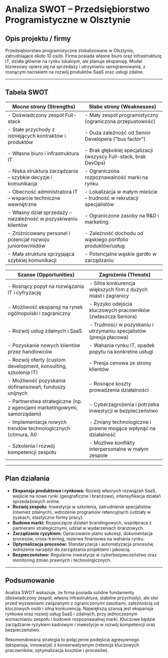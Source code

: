 # Analiza SWOT – Przedsiębiorstwo Programistyczne w Olsztynie

## Opis projektu / firmy
Przedsiębiorstwo programistyczne zlokalizowane w Olsztynie, zatrudniające około 10 osób. Firma posiada własne biuro oraz infrastrukturę IT, działa głównie na rynku lokalnym, ale planuje ekspansję. Model biznesowy opiera się na sprzedaży i utrzymaniu oprogramowania, z rosnącym naciskiem na rozwój produktów SaaS oraz usługi zdalne.

---

## Tabela SWOT

| **Mocne strony (Strengths)**                                         | **Słabe strony (Weaknesses)**                                     |
|----------------------------------------------------------------------|-------------------------------------------------------------------|
| - Doświadczony zespół Full-stack                                     | - Mały zespół programistyczny (ograniczona przepustowość)         |
| - Stałe przychody z istniejących kontraktów i produktów              | - Duża zależność od Senior Developera ("bus factor")              |
| - Własne biuro i infrastruktura IT                                   | - Brak głębokiej specjalizacji (wszyscy Full-stack, brak DevOps)  |
| - Niska struktura zarządzania – szybkie decyzje i komunikacja        | - Ograniczona rozpoznawalność marki na rynku                      |
| - Obecność administratora IT – wsparcie techniczne wewnętrzne        | - Lokalizacja w małym mieście – trudność w rekrutacji specjalistów|
| - Własny dział sprzedaży – niezależność w pozyskiwaniu klientów      | - Ograniczone zasoby na R&D i marketing                           |
| - Zróżnicowany personel i potencjał rozwoju juniorów/midów           | - Zależność dochodu od wąskiego portfolio produktów/usług          |
| - Mała struktura sprzyjająca szybkiej komunikacji                    | - Potencjalne wąskie gardło w zarządzaniu                         |

| **Szanse (Opportunities)**                                           | **Zagrożenia (Threats)**                                          |
|----------------------------------------------------------------------|-------------------------------------------------------------------|
| - Rosnący popyt na rozwiązania IT i cyfryzację                       | - Silna konkurencja większych firm z dużych miast i zagranicy     |
| - Możliwość ekspansji na rynek ogólnopolski i zagraniczny            | - Ryzyko odejścia kluczowych pracowników (zwłaszcza Seniora)      |
| - Rozwój usług zdalnych i SaaS                                       | - Trudności w pozyskaniu i utrzymaniu specjalistów (presja płacowa)|
| - Pozyskanie nowych klientów przez handlowców                        | - Wahania rynku IT, spadek popytu na konkretne usługi             |
| - Rozwój oferty (custom development, konsulting, szkolenia IT)       | - Presja cenowa ze strony klientów                                |
| - Możliwość pozyskania dofinansowań, funduszy unijnych               | - Rosnące koszty prowadzenia działalności                         |
| - Partnerstwa strategiczne (np. z agencjami marketingowymi, samorządami)| - Cyberzagrożenia i potrzeba inwestycji w bezpieczeństwo         |
| - Implementacja nowych trendów technologicznych (chmura, AI)         | - Zmiany technologiczne i prawne mogące wpłynąć na działalność    |
| - Szkolenia i rozwój kompetencji zespołu                             | - Możliwe konflikty interpersonalne w małym zespole               |

---

## Plan działania

- **Ekspansja produktowa i rynkowa:** Rozwój własnych rozwiązań SaaS, wejście na nowe rynki (geograficzne i branżowe), intensyfikacja działań sprzedażowych online.
- **Rozwój zespołu:** Inwestycje w szkolenia, zatrudnienie specjalistów (również zdalnych), wdrożenie programów retencyjnych (udziały w zyskach, elastyczne formy pracy).
- **Budowa marki:** Rozpoczęcie działań brandingowych, współpraca z partnerami strategicznymi, udział w wydarzeniach branżowych.
- **Zarządzanie ryzykiem:** Opracowanie planu sukcesji, dokumentacja procesów, cross-training, rezerwa finansowa na wahania rynku.
- **Optymalizacja procesów:** Standaryzacja i automatyzacja procesów, wdrożenie narzędzi do zarządzania projektami i jakością.
- **Bezpieczeństwo:** Regularne inwestycje w cyberbezpieczeństwo oraz monitoring zmian prawnych i technologicznych.

---

## Podsumowanie

Analiza SWOT wskazuje, że firma posiada solidne fundamenty (doświadczony zespół, własna infrastruktura, stabilne przychody), ale stoi przed wyzwaniami związanymi z ograniczonymi zasobami, zależnością od kluczowych osób i silną konkurencją. Największą szansą jest ekspansja rynkowa oraz rozwój usług SaaS i zdalnych, przy jednoczesnym wzmacnianiu zespołu i budowie rozpoznawalnej marki. Kluczowe będzie zarządzanie ryzykiem kadrowym i inwestycje w rozwój kompetencji oraz bezpieczeństwo.

Rekomendowana strategia to połączenie podejścia agresywnego (ekspansja, innowacje) z konserwatywnym (retencja kluczowych pracowników, optymalizacja kosztów i procesów).
